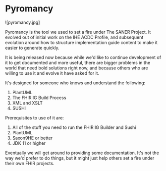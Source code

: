 # Pyromancy
![pyromancy.jpg]

Pyromancy is the tool we used to set a fire under The SANER Project.  It evolved out
of initial work on the IHE ACDC Profile, and subsequent evolution around how to
structure implementation guide content to make it easier to generate quickly.

It is being released now because while we'd like to continue development of it to get
documented and more useful, there are bigger problems in the world that need bold
solutions right now, and because others who are willing to use it and evolve it
have asked for it.

It's designed for someone who knows and understand the following:

1. PlantUML
2. The FHIR IG Build Process
3. XML and XSLT
4. SUSHI

Prerequisites to use of it are:
1. All of the stuff you need to run the FHIR IG Builder and Sushi
2. PlantUML
3. Saxon9HE or better
4. JDK 11 or higher

Eventually we will get around to providing some documentation. It's
not the way we'd prefer to do things, but it might just help others
set a fire under their own FHIR projects.

